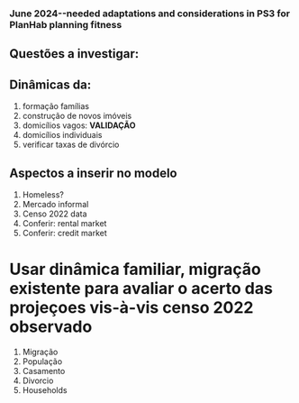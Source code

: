 ### June 2024--needed adaptations and considerations in PS3 for PlanHab planning fitness

## Questões a investigar:
## Dinâmicas da:
1. formação famílias
2. construção de novos imóveis
3. domicílios vagos: **VALIDAÇÃO**
4. domicílios individuais
5. verificar taxas de divórcio

## Aspectos a inserir no modelo
1. Homeless?
2. Mercado informal
3. Censo 2022 data
4. Conferir: rental market
5. Conferir: credit market

# Usar dinâmica familiar, migração existente para avaliar o acerto das projeçoes vis-à-vis censo 2022 observado
1. Migração
2. População
3. Casamento
4. Divorcio
5. Households
